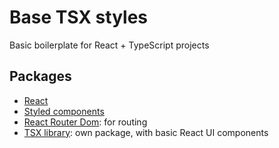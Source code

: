 # Base TSX styles

Basic boilerplate for React + TypeScript projects

## Packages

-   [React](https://reactjs.org/)
-   [Styled components](https://styled-components.com/)
-   [React Router Dom](https://reactrouter.com/en/main): for routing
-   [TSX library](https://documentation-components-react.vercel.app/): own package, with basic React UI components
